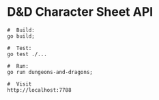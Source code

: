 # D&D Character Sheet API

```shell
#  Build: 
go build;

#  Test:
go test ./...

#  Run:
go run dungeons-and-dragons;

#  Visit
http://localhost:7788
```

